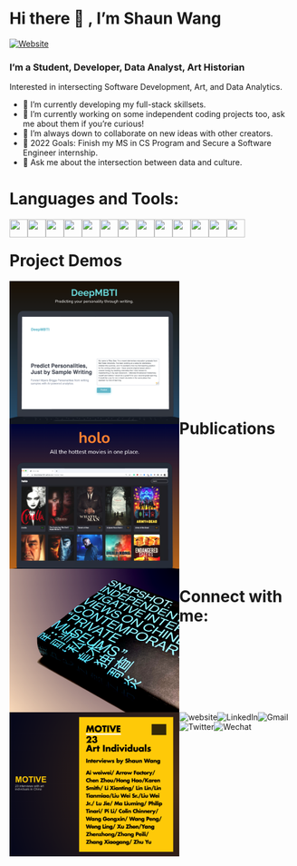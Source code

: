 # Hi there 👋 , I’m Shaun Wang

[![Website](https://img.shields.io/website?label=portfolio&style=for-the-badge&url=https%3A%2F%2Fcodestackr.com)](https://shaun-wang.com/)

### I’m a Student, Developer, Data Analyst, Art Historian
Interested in intersecting Software Development, Art, and Data Analytics.

- 🌱  I’m currently developing my full-stack skillsets.
- 🔭  I’m currently working on some independent coding projects too, ask me about them if you’re curious!
- 👯  I’m always down to collaborate on new ideas with other creators.
- 🤔  2022 Goals: Finish my MS in CS Program and Secure a Software Engineer internship.
- 💬  Ask me about the intersection between data and culture.

# Languages and Tools:
<img align="left" height="32" width="32" src="https://ico.now.sh/figma/aaa"/> 
<img align="left" height="32" width="32" src="https://ico.now.sh/html5/aaa"/> 
<img align="left" height="32" width="32" src="https://ico.now.sh/css3/aaa"/> 
<img align="left" height="32" width="32" src="https://ico.now.sh/python/aaa"/> 
<img align="left" height="32" width="32" src="https://ico.now.sh/java/aaa"/> 
<img align="left" height="32" width="32" src="https://ico.now.sh/javascript/aaa"/> 
<img align="left" height="32" width="32" src="https://ico.now.sh/typescript/aaa"/> 
<img align="left" height="32" width="32" src="https://ico.now.sh/react/aaa"/> 
<img align="left" height="32" width="32" src="https://ico.now.sh/scikitlearn/aaa"/> 
<img align="left" height="32" width="32" src="https://ico.now.sh/postgresql/aaa"/>
<img align="left" height="32" width="32" src="https://ico.now.sh/graphql/aaa"/>
<img align="left" height="32" width="32" src="https://ico.now.sh/docker/aaa"/> 
<img align="left" height="32" width="32" src="https://ico.now.sh/amazonaws/aaa"/> 
<br />

# Project Demos
<a href='https://youtu.be/g5q-EGc95Cc'><img align="left" width="300" src="./src/images/github_img_deepmbti.png"/></a>
<a href='https://shaunwang1350.github.io/js-Movies-App/'><img align="left" width="300" src="./src/images/github_img_holo.png"/></a>
<br /><br /><br /><br /><br /><br /><br /><br /><br /><br /><br /><br />

# Publications
<a href='https://globalcenters.columbia.edu/events/snapshot-discussion-chinese-contemporary-private-art-museums'><img align="left" width="300" src="./src/images/github_img_snapshot.png"/></a>
<a href='https://news.artnet.com/market/ai-weiwei-headlines-new-book-of-interviews-72201'><img align="left" width="300" src="./src/images/github_img_motive.png"/></a>
<br /><br /><br /><br /><br /><br /><br /><br /><br /><br /><br /><br />

# Connect with me:
[<img align="left" alt="website" src="https://img.shields.io/badge/website-343434?style=for-the-badge&logo=About.me&logoColor=white" />][portfolio]
[<img align="left" alt="LinkedIn" src="https://img.shields.io/badge/LinkedIn-0077B5?style=for-the-badge&logo=linkedin&logoColor=white" />][linkedin]
[<img align="left" alt="Gmail" src="https://img.shields.io/badge/Gmail-D14836?style=for-the-badge&logo=gmail&logoColor=white" />][Email]
[<img align="left" alt="Twitter" src="https://img.shields.io/badge/Twitter-1DA1F2?style=for-the-badge&logo=twitter&logoColor=white" />][Twitter]
[<img align="left" alt="Wechat" src="https://img.shields.io/badge/WeChat-07C160?style=for-the-badge&logo=wechat&logoColor=white" />][Wechat]


[linkedin]: https://www.linkedin.com/in/wang-shaun/
[portfolio]: https://shaun-wang.com/
[Email]: mailto:shaunwangg@gmail.com
[Twitter]: https://twitter.com/shaunwangg/
[Wechat]: weixin://dl/chat?shaunwang0211/
